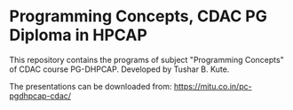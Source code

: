 # Programming Concepts, CDAC PG Diploma in HPCAP
This repository contains the programs of subject "Programming Concepts" of CDAC course PG-DHPCAP. Developed by Tushar B. Kute.

The presentations can be downloaded from: https://mitu.co.in/pc-pgdhpcap-cdac/
